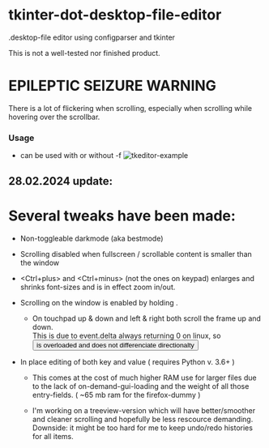 # tkinter-dot-desktop-file-editor
.desktop-file editor using configparser and tkinter

This is not a well-tested nor finished product.

# EPILEPTIC SEIZURE WARNING
There is a lot of flickering when scrolling, especially when scrolling while hovering over the scrollbar.

### Usage
- can be used with or without -f
![tkeditor-example](https://github.com/Skrimpton/tkinter-dot-desktop-file-editor/assets/64572787/70e149e5-0210-4905-a023-251633455ed8)


## 28.02.2024 update:
# Several tweaks have been made:
- Non-toggleable darkmode (aka bestmode)
   
- Scrolling disabled when fullscreen / scrollable content is smaller than the window

- <Ctrl+plus> and <Ctrl+minus> (not the ones on keypad) enlarges and shrinks font-sizes and is in effect zoom in/out.

- Scrolling on the window is enabled by holding <Alt>.
  - On touchpad up & down and left & right both scroll the frame up and down.
  <br> This is due to event.delta always returning 0 on linux, so <Button> is overloaded and does not differenciate directionalty 

- In place editing of both key and value  ( requires Python v. 3.6+ )
  - This comes at the cost of much higher RAM use for larger files due to the lack of on-demand-gui-loading and the weight of all those entry-fields. ( ~65 mb ram for the firefox-dummy )
    
  - I'm working on a treeview-version which will have better/smoother and cleaner scrolling and hopefully be less rescource demanding. Downside: it might be too hard for me to keep undo/redo histories for all items. 
